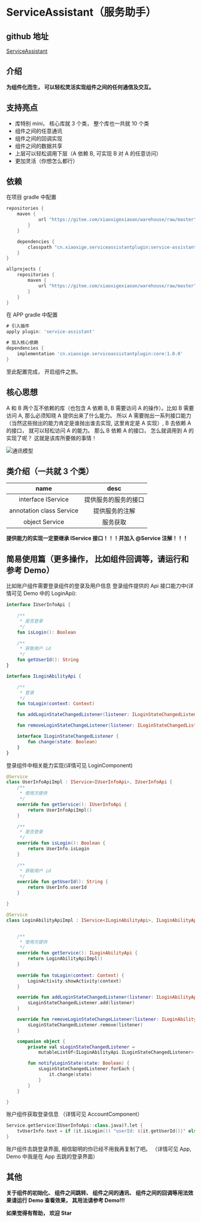 # ServiceAssistant（服务助手）
## github 地址
[ServiceAssistant](https://github.com/xiaoxige/ServiceAssistant)
## 介绍
**为组件化而生， 可以轻松灵活实现组件之间的任何通信及交互。**

## 支持亮点
* 库特别 mini， 核心库就 3 个类， 整个库也一共就 10 个类
* 组件之间的任意通讯
* 组件之间的回调实现
* 组件之间的数据共享
* 上层可以轻松调用下层（A 依赖 B, 可实现 B 对 A 的任意访问）
* 更加灵活（你想怎么都行）

## 依赖
在项目 gradle 中配置

```groovy 
repositories {
    maven {
            url "https://gitee.com/xiaoxigexiaoan/warehouse/raw/master"
        }
    }

    dependencies {
        classpath "cn.xiaoxige.serviceassistantplugin:service-assistant-plugin:1.0.0"
    }
}

allprojects {
    repositories {
        maven {
            url "https://gitee.com/xiaoxigexiaoan/warehouse/raw/master"
        }
    }
}
```

在 APP gradle 中配置

```groovy
# 引入插件
apply plugin: 'service-assistant'

# 加入核心依赖
dependencies {
	implementation 'cn.xiaoxige.serviceassistantplugin:core:1.0.0'
}
```

至此配置完成， 开启组件之旅。

## 核心思想
A 和 B 两个互不依赖的库（也包含 A 依赖 B, B 需要访问 A 的操作）。比如 B 需要访问 A, 那么必须知晓 A 提供出来了什么能力。 所以 A 需要抛出一系列接口能力（当然这些抛出的能力肯定是谁抛出谁去实现, 这里肯定是 A 实现）, B 去依赖 A 的接口， 就可以轻松访问 A 的能力。 那么 B 依赖 A 的接口， 怎么就调用到 A 的实现了呢？ 这就是该库所要做的事情！

![通讯模型](https://raw.githubusercontent.com/xiaoxige/ServiceAssistant/master/img/communication_model.png)

## 类介绍（一共就 3 个类）
| name | desc|
| :-: | :-:|
|interface IService<T>|提供服务的服务的接口|
|annotation class Service|提供服务的注解|
|object Service| 服务获取|

**提供能力的实现一定要继承 IService 接口！！！并加入 @Service 注解！！！**

## 简易使用篇（更多操作， 比如组件回调等，请运行和参考 Demo）

比如账户组件需要登录组件的登录及用户信息
登录组件提供的 Api 接口能力中(详情可见 Demo 中的 LoginApi): 

```kotlin
interface IUserInfoApi {

    /**
     * 是否登录
     */
    fun isLogin(): Boolean

    /**
     * 获取用户 id
     */
    fun getUserId(): String
}

interface ILoginAbilityApi {

    /**
     * 登录
     */
    fun toLogin(context: Context)

    fun addLoginStateChangedListener(listener: ILoginStateChangedListener)

    fun removeLoginStateChangeListener(listener: ILoginStateChangedListener)

    interface ILoginStateChangedListener {
        fun change(state: Boolean)
    }
}
```

登录组件中相关能力实现(详情可见 LoginComponent)

```kotlin
@Service
class UserInfoApiImpl : IService<IUserInfoApi>, IUserInfoApi {
    /**
     * 使用方提供
     */
    override fun getService(): IUserInfoApi {
        return UserInfoApiImpl()
    }

    /**
     * 是否登录
     */
    override fun isLogin(): Boolean {
        return UserInfo.isLogin
    }

    /**
     * 获取用户 id
     */
    override fun getUserId(): String {
        return UserInfo.userId
    }

}

@Service
class LoginAbilityApiImpl : IService<ILoginAbilityApi>, ILoginAbilityApi {


    /**
     * 使用方提供
     */
    override fun getService(): ILoginAbilityApi {
        return LoginAbilityApiImpl()
    }
    
    override fun toLogin(context: Context) {
        LoginActivity.showActivity(context)
    }

    override fun addLoginStateChangedListener(listener: ILoginAbilityApi.ILoginStateChangedListener) {
        sLoginStateChangedListener.add(listener)
    }

    override fun removeLoginStateChangeListener(listener: ILoginAbilityApi.ILoginStateChangedListener) {
        sLoginStateChangedListener.remove(listener)
    }

    companion object {
        private val sLoginStateChangedListener =
            mutableListOf<ILoginAbilityApi.ILoginStateChangedListener>()

        fun notifyLoginState(state: Boolean) {
            sLoginStateChangedListener.forEach {
                it.change(state)
            }
        }
    }

}
```

账户组件获取登录信息 （详情可见 AccountComponent）

```kotlin
Service.getService(IUserInfoApi::class.java)?.let {
    tvUserInfo.text = if (it.isLogin()) "userId: ${it.getUserId()}" else "未登录"
}
```

账户组件去跳登录界面, 相信聪明的你已经不用我再复制了吧。 （详情可见 App, Demo 中我是在 App 去跳的登录界面）

## 其他
**关于组件的初始化、 组件之间跳转、 组件之间的通讯、 组件之间的回调等用法效果请运行 Demo 查看效果， 其用法请参考 Demo!!!**


**如果觉得有帮助， 欢迎 Star**
